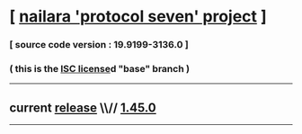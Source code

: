 
# [ [nailara 'protocol seven' project](http://src.nailara.net/) ]

### [ source code version : 19.9199-3136.0 ]

### ( this is the [ISC license](license)d "base" branch )
---
## current [release](https://github.com/anotherlink/nailara/releases) \\\\// [1.45.0](https://github.com/anotherlink/nailara/releases/tag/1.45.0)
---
